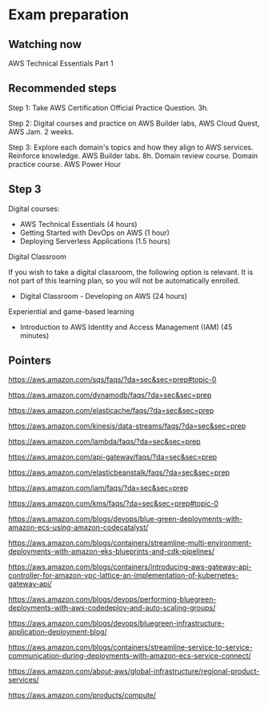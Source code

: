 # Exam preparation

## Watching now

AWS Technical Essentials Part 1

## Recommended steps

Step 1: Take AWS Certification Official Practice Question. 3h.

Step 2: Digital courses and practice on AWS Builder labs, AWS Cloud Quest, AWS Jam. 2 weeks.

Step 3: Explore each domain's topics and how they align to AWS services. Reinforce knowledge. AWS Builder labs. 8h.
Domain review course. Domain practice course.
AWS Power Hour

## Step 3

Digital courses:

- AWS Technical Essentials (4 hours)
- Getting Started with DevOps on AWS (1 hour)
- Deploying Serverless Applications (1.5 hours)

Digital Classroom

If you wish to take a digital classroom, the following option is relevant. It is not part of this learning plan, so you will not be automatically enrolled.

- Digital Classroom - Developing on AWS (24 hours)

Experiential and game-based learning

- Introduction to AWS Identity and Access Management (IAM) (45 minutes)

## Pointers

<https://aws.amazon.com/sqs/faqs/?da=sec&sec=prep#topic-0>

<https://aws.amazon.com/dynamodb/faqs/?da=sec&sec=prep>

<https://aws.amazon.com/elasticache/faqs/?da=sec&sec=prep>

<https://aws.amazon.com/kinesis/data-streams/faqs/?da=sec&sec=prep>

<https://aws.amazon.com/lambda/faqs/?da=sec&sec=prep>

<https://aws.amazon.com/api-gateway/faqs/?da=sec&sec=prep>

<https://aws.amazon.com/elasticbeanstalk/faqs/?da=sec&sec=prep>

<https://aws.amazon.com/iam/faqs/?da=sec&sec=prep>

<https://aws.amazon.com/kms/faqs/?da=sec&sec=prep#topic-0>

<https://aws.amazon.com/blogs/devops/blue-green-deployments-with-amazon-ecs-using-amazon-codecatalyst/>

<https://aws.amazon.com/blogs/containers/streamline-multi-environment-deployments-with-amazon-eks-blueprints-and-cdk-pipelines/>

<https://aws.amazon.com/blogs/containers/introducing-aws-gateway-api-controller-for-amazon-vpc-lattice-an-implementation-of-kubernetes-gateway-api/>

<https://aws.amazon.com/blogs/devops/performing-bluegreen-deployments-with-aws-codedeploy-and-auto-scaling-groups/>

<https://aws.amazon.com/blogs/devops/bluegreen-infrastructure-application-deployment-blog/>

<https://aws.amazon.com/blogs/containers/streamline-service-to-service-communication-during-deployments-with-amazon-ecs-service-connect/>

<https://aws.amazon.com/about-aws/global-infrastructure/regional-product-services/>

<https://aws.amazon.com/products/compute/>